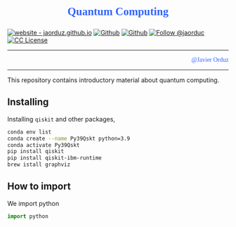 <div id="header"><p style="color:#3364ff; text-align:center; font-weight:bold; font-family:verdana; font-size:25px;">Quantum Computing </p></div>

[licenseBDG]: https://img.shields.io/badge/License-CC-orange?style=plastic
[license]: https://creativecommons.org/licenses/by-nc-sa/3.0/deed.en

[mywebsiteBDG]:https://img.shields.io/badge/website-jaorduz.github.io-0abeeb?style=plastic
[mywebsite]: https://jaorduz.github.io/

[mygithubBDG-jaorduz]: https://img.shields.io/badge/jaorduz-repos-blue?logo=github&label=jaorduz&style=plastic
[mygithub-jaorduz]: https://github.com/jaorduz/

[mygithubBDG-jaorduc]: https://img.shields.io/badge/jaorduc-repos-blue?logo=github&label=jaorduc&style=plastic 
[mygithub-jaorduc]: https://github.com/jaorduc/

[myXprofileBDG]: https://img.shields.io/static/v1?label=Follow&message=jaorduc&color=2ea44f&style=plastic&logo=X&logoColor=black
[myXprofile]:https://twitter.com/jaorduc


[![website - jaorduz.github.io][mywebsiteBDG]][mywebsite]
[![Github][mygithubBDG-jaorduz]][mygithub-jaorduz]
[![Github][mygithubBDG-jaorduc]][mygithub-jaorduc]
[![Follow @jaorduc][myXprofileBDG]][myXprofile]
[![CC License][licenseBDG]][license]

---

<p style="text-align:right; font-family:verdana;"><a href="mywebsiteBDG" style="color:#3364ff; text-decoration:none;">@Javier Orduz</a></p>    


---


This repository contains introductory material about quantum computing.

## Installing
Installing ```qiskit``` and other packages,

```bash
conda env list
conda create --name Py39Qskt python=3.9
conda activate Py39Qskt
pip install qiskit
pip install qiskit-ibm-runtime
brew istall graphviz
```

## How to import

We import python
```python
import python
```
